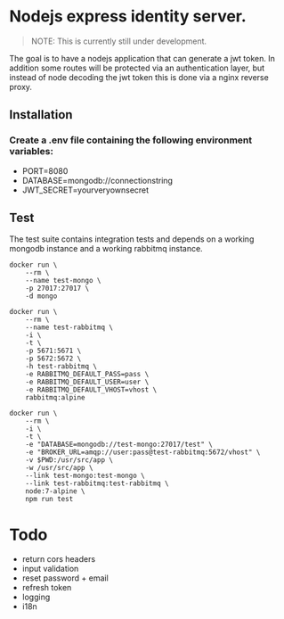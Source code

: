 # Nodejs express identity server.

> NOTE: This is currently still under development.

The goal is to have a nodejs application that can generate a jwt token.
In addition some routes will be protected via an authentication layer,
but instead of node decoding the jwt token this is done via a nginx reverse
proxy.

## Installation

### Create a .env file containing the following environment variables:
- PORT=8080
- DATABASE=mongodb://connectionstring
- JWT_SECRET=yourveryownsecret

## Test
The test suite contains integration tests and depends on a working mongodb instance and a working rabbitmq instance.

```
docker run \
    --rm \
    --name test-mongo \
    -p 27017:27017 \
    -d mongo

docker run \
    --rm \
    --name test-rabbitmq \
    -i \
    -t \
    -p 5671:5671 \
    -p 5672:5672 \
    -h test-rabbitmq \
    -e RABBITMQ_DEFAULT_PASS=pass \
    -e RABBITMQ_DEFAULT_USER=user \
    -e RABBITMQ_DEFAULT_VHOST=vhost \
    rabbitmq:alpine

docker run \
    --rm \
    -i \
    -t \
    -e "DATABASE=mongodb://test-mongo:27017/test" \
    -e "BROKER_URL=amqp://user:pass@test-rabbitmq:5672/vhost" \
    -v $PWD:/usr/src/app \
    -w /usr/src/app \
    --link test-mongo:test-mongo \
    --link test-rabbitmq:test-rabbitmq \
    node:7-alpine \
    npm run test
```

# Todo
- return cors headers
- input validation
- reset password + email
- refresh token
- logging
- i18n